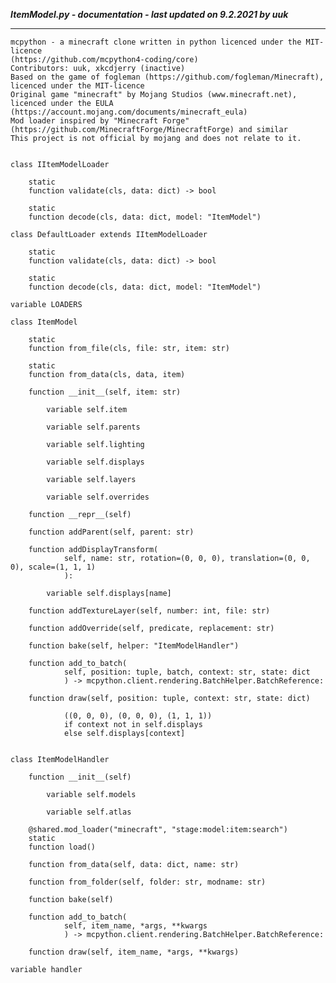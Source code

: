 ***ItemModel.py - documentation - last updated on 9.2.2021 by uuk***
___

    mcpython - a minecraft clone written in python licenced under the MIT-licence 
    (https://github.com/mcpython4-coding/core)
    Contributors: uuk, xkcdjerry (inactive)
    Based on the game of fogleman (https://github.com/fogleman/Minecraft), licenced under the MIT-licence
    Original game "minecraft" by Mojang Studios (www.minecraft.net), licenced under the EULA
    (https://account.mojang.com/documents/minecraft_eula)
    Mod loader inspired by "Minecraft Forge" (https://github.com/MinecraftForge/MinecraftForge) and similar
    This project is not official by mojang and does not relate to it.


    class IItemModelLoader

        static
        function validate(cls, data: dict) -> bool

        static
        function decode(cls, data: dict, model: "ItemModel")

    class DefaultLoader extends IItemModelLoader

        static
        function validate(cls, data: dict) -> bool

        static
        function decode(cls, data: dict, model: "ItemModel")

    variable LOADERS

    class ItemModel

        static
        function from_file(cls, file: str, item: str)

        static
        function from_data(cls, data, item)

        function __init__(self, item: str)

            variable self.item

            variable self.parents

            variable self.lighting

            variable self.displays

            variable self.layers

            variable self.overrides

        function __repr__(self)

        function addParent(self, parent: str)

        function addDisplayTransform(
                self, name: str, rotation=(0, 0, 0), translation=(0, 0, 0), scale=(1, 1, 1)
                ):

            variable self.displays[name]

        function addTextureLayer(self, number: int, file: str)

        function addOverride(self, predicate, replacement: str)

        function bake(self, helper: "ItemModelHandler")

        function add_to_batch(
                self, position: tuple, batch, context: str, state: dict
                ) -> mcpython.client.rendering.BatchHelper.BatchReference:

        function draw(self, position: tuple, context: str, state: dict)
            
                ((0, 0, 0), (0, 0, 0), (1, 1, 1))
                if context not in self.displays
                else self.displays[context]


    class ItemModelHandler

        function __init__(self)

            variable self.models

            variable self.atlas

        @shared.mod_loader("minecraft", "stage:model:item:search")
        static
        function load()

        function from_data(self, data: dict, name: str)

        function from_folder(self, folder: str, modname: str)

        function bake(self)

        function add_to_batch(
                self, item_name, *args, **kwargs
                ) -> mcpython.client.rendering.BatchHelper.BatchReference:

        function draw(self, item_name, *args, **kwargs)

    variable handler
